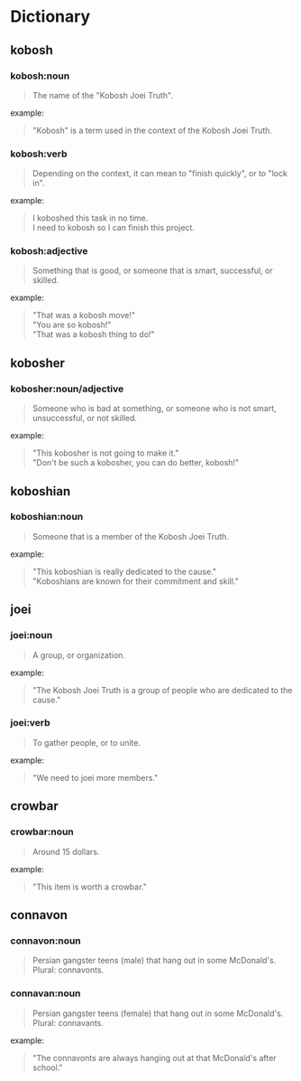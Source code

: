 # Dictionary

## kobosh

### kobosh:noun

> The name of the "Kobosh Joei Truth".

example:

> "Kobosh" is a term used in the context of the Kobosh Joei Truth.

### kobosh:verb

> Depending on the context, it can mean to "finish quickly", or to "lock in".

example:

> I koboshed this task in no time. \
> I need to kobosh so I can finish this project.

### kobosh:adjective

> Something that is good, or someone that is smart, successful, or skilled.

example:

> "That was a kobosh move!" \
> "You are so kobosh!" \
> "That was a kobosh thing to do!"

## kobosher

### kobosher:noun/adjective

> Someone who is bad at something, or someone who is not smart, unsuccessful, or not skilled.

example:

> "This kobosher is not going to make it." \
> "Don't be such a kobosher, you can do better, kobosh!"

## koboshian

### koboshian:noun

> Someone that is a member of the Kobosh Joei Truth.

example:

> "This koboshian is really dedicated to the cause." \
> "Koboshians are known for their commitment and skill."

## joei

### joei:noun

> A group, or organization.

example:

> "The Kobosh Joei Truth is a group of people who are dedicated to the cause."

### joei:verb

> To gather people, or to unite.

example:

> "We need to joei more members."

## crowbar

### crowbar:noun

> Around 15 dollars.

example:

> "This item is worth a crowbar."

## connavon

### connavon:noun

> Persian gangster teens (male) that hang out in some McDonald's.
> Plural: connavonts.

### connavan:noun

> Persian gangster teens (female) that hang out in some McDonald's.
> Plural: connavants.

example:

> "The connavonts are always hanging out at that McDonald's after school."